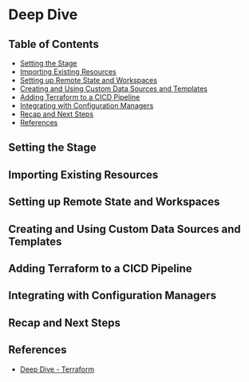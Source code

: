 # Deep Dive


## Table of Contents
<!-- START doctoc generated TOC please keep comment here to allow auto update -->
<!-- DON'T EDIT THIS SECTION, INSTEAD RE-RUN doctoc TO UPDATE -->


- [Setting the Stage](#setting-the-stage)
- [Importing Existing Resources](#importing-existing-resources)
- [Setting up Remote State and Workspaces](#setting-up-remote-state-and-workspaces)
- [Creating and Using Custom Data Sources and Templates](#creating-and-using-custom-data-sources-and-templates)
- [Adding Terraform to a CICD Pipeline](#adding-terraform-to-a-cicd-pipeline)
- [Integrating with Configuration Managers](#integrating-with-configuration-managers)
- [Recap and Next Steps](#recap-and-next-steps)
- [References](#references)

<!-- END doctoc generated TOC please keep comment here to allow auto update -->

## Setting the Stage

## Importing Existing Resources

## Setting up Remote State and Workspaces

## Creating and Using Custom Data Sources and Templates

## Adding Terraform to a CICD Pipeline

## Integrating with Configuration Managers

## Recap and Next Steps

## References
- [Deep Dive - Terraform](https://app.pluralsight.com/library/courses/deep-dive-terraform/table-of-contents)